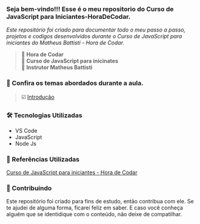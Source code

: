
### Seja bem-vindo!!! Esse é o meu repositorio do Curso de JavaScript para Iniciantes-HoraDeCodar.
_Este repositório foi criado para documentar todo o meu passo a passo, projetos e codigos desenvolvidos durante o Curso de JavaScript para iniciantes do Matheus Battisti - Hora de Codar._

> 📌  <strong>Hora de Codar</strong>  
> 📌  <strong>Curso de JavaScript para inicinates</strong>  
> 📌  <strong>Instrutor Matheus Battisti</strong>  

### 🚦 Confira os temas abordados durante a aula.

> ☑️ [Introdução]()





### 🛠 Tecnologias Utilizadas
- VS Code
- JavaScript
- Node Js


### 📑 Referências Utilizadas
[Curso de JavaScript para iniciantes - Hora de Codar](https://youtu.be/hyMCPZNLXps)



### 🤝 Contribuindo
Este repositório foi criado para fins de estudo, então contribua com ele. Se te ajudei de alguma forma, ficarei feliz em
saber. E caso você conheça alguém que se identidique com o conteúdo, não deixe de compatilhar.

